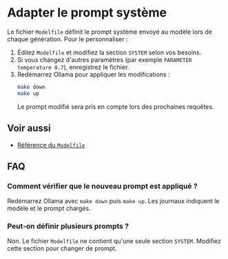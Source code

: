 # Adapter le prompt système

Le fichier `Modelfile` définit le prompt système envoyé au modèle lors de chaque génération. Pour le personnaliser :

1. Éditez `Modelfile` et modifiez la section `SYSTEM` selon vos besoins.
2. Si vous changez d'autres paramètres (par exemple `PARAMETER temperature 0.7`), enregistrez le fichier.
3. Redémarrez Ollama pour appliquer les modifications :
   ```bash
   make down
   make up
   ```
   Le prompt modifié sera pris en compte lors des prochaines requêtes.

## Voir aussi

- [Référence du `Modelfile`](../reference/modelfile.md)

## FAQ

### Comment vérifier que le nouveau prompt est appliqué ?

Redémarrez Ollama avec `make down` puis `make up`. Les journaux indiquent le
modèle et le prompt chargés.

### Peut‑on définir plusieurs prompts ?

Non. Le fichier `Modelfile` ne contient qu'une seule section `SYSTEM`. Modifiez
cette section pour changer de prompt.
